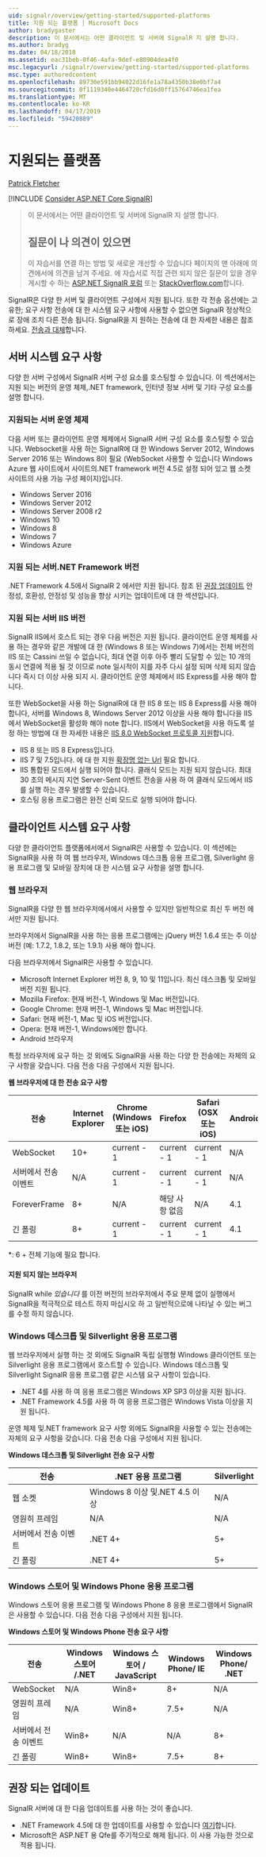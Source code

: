 ```yaml
---
uid: signalr/overview/getting-started/supported-platforms
title: 지원 되는 플랫폼 | Microsoft Docs
author: bradygaster
description: 이 문서에서는 어떤 클라이언트 및 서버에 SignalR 지 설명 합니다.
ms.author: bradyg
ms.date: 04/18/2018
ms.assetid: eac31beb-0f46-4afa-9def-e80904dea4f0
msc.legacyurl: /signalr/overview/getting-started/supported-platforms
msc.type: authoredcontent
ms.openlocfilehash: 89730e591bb94022d16fe1a78a4350b38e0bf7a4
ms.sourcegitcommit: 0f1119340e4464720cfd16d0ff15764746ea1fea
ms.translationtype: MT
ms.contentlocale: ko-KR
ms.lasthandoff: 04/17/2019
ms.locfileid: "59420889"
---
```

# <a name="supported-platforms"></a>지원되는 플랫폼

[Patrick Fletcher](https://github.com/pfletcher)

[!INCLUDE [Consider ASP.NET Core SignalR](~/includes/signalr/signalr-version-disambiguation.md)]

> 이 문서에서는 어떤 클라이언트 및 서버에 SignalR 지 설명 합니다. 
> 
> ## <a name="questions-and-comments"></a>질문이 나 의견이 있으면
> 
> 이 자습서를 연결 하는 방법 및 새로운 개선할 수 있습니다 페이지의 맨 아래에 의견에서에 의견을 남겨 주세요. 에 자습서로 직접 관련 되지 않은 질문이 있을 경우 게시할 수 하는 [ASP.NET SignalR 포럼](https://forums.asp.net/1254.aspx/1?ASP+NET+SignalR) 또는 [StackOverflow.com](http://stackoverflow.com/)합니다.

SignalR은 다양 한 서버 및 클라이언트 구성에서 지원 됩니다. 또한 각 전송 옵션에는 고유한; 요구 사항 전송에 대 한 시스템 요구 사항에 사용할 수 없으면 SignalR 정상적으로 장애 조치 다른 전송 됩니다. SignalR을 지 원하는 전송에 대 한 자세한 내용은 참조 하세요. [전송과 대체](introduction-to-signalr.md#transports)합니다.

## <a name="server-system-requirements"></a>서버 시스템 요구 사항

다양 한 서버 구성에서 SignalR 서버 구성 요소를 호스팅할 수 있습니다. 이 섹션에서는 지원 되는 버전의 운영 체제,.NET framework, 인터넷 정보 서버 및 기타 구성 요소를 설명 합니다.

### <a name="supported-server-operating-systems"></a>지원되는 서버 운영 체제

다음 서버 또는 클라이언트 운영 체제에서 SignalR 서버 구성 요소를 호스팅할 수 있습니다. Websocket을 사용 하는 SignalR에 대 한 Windows Server 2012, Windows Server 2016 또는 Windows 8이 필요 (WebSocket 사용할 수 있습니다 Windows Azure 웹 사이트에서 사이트의.NET framework 버전 4.5로 설정 되어 있고 웹 소켓 사이트의 사용 가능 구성 페이지)입니다.

- Windows Server 2016
- Windows Server 2012
- Windows Server 2008 r2
- Windows 10
- Windows 8
- Windows 7
- Windows Azure

### <a name="supported-server-net-framework-version"></a>지원 되는 서버.NET Framework 버전

.NET Framework 4.5에서 SignalR 2 에서만 지원 됩니다. 참조 된 [권장 업데이트](#updates) 안정성, 호환성, 안정성 및 성능을 향상 시키는 업데이트에 대 한 섹션입니다.

### <a name="supported-server-iis-versions"></a>지원 되는 서버 IIS 버전

SignalR IIS에서 호스트 되는 경우 다음 버전은 지원 됩니다. 클라이언트 운영 체제를 사용 하는 경우와 같은 개발에 대 한 (Windows 8 또는 Windows 7)에서는 전체 버전의 IIS 또는 Cassini 쓰일 수 없습니다, 최대 연결 이후 아주 빨리 도달할 수 있는 10 개의 동시 연결에 적용 될 것 이므로 note 일시적이 지를 자주 다시 설정 되며 삭제 되지 않습니다 즉시 더 이상 사용 되지 시. 클라이언트 운영 체제에서 IIS Express를 사용 해야 합니다.

또한 WebSocket을 사용 하는 SignalR에 대 한 IIS 8 또는 IIS 8 Express를 사용 해야 합니다, 서버를 Windows 8, Windows Server 2012 이상을 사용 해야 합니다을 IIS에서 WebSocket을 활성화 해야 note 합니다. IIS에서 WebSocket을 사용 하도록 설정 하는 방법에 대 한 자세한 내용은 [IIS 8.0 WebSocket 프로토콜 지원](https://www.iis.net/learn/get-started/whats-new-in-iis-8/iis-80-websocket-protocol-support)합니다.

- IIS 8 또는 IIS 8 Express입니다.
- IIS 7 및 7.5입니다. 에 대 한 지원 [확장명 없는 Url](https://support.microsoft.com/kb/980368) 필요 합니다.
- IIS 통합된 모드에서 실행 되어야 합니다. 클래식 모드는 지원 되지 않습니다. 최대 30 초의 메시지 지연 Server-Sent 이벤트 전송을 사용 하 여 클래식 모드에서 IIS를 실행 하는 경우 발생할 수 있습니다.
- 호스팅 응용 프로그램은 완전 신뢰 모드로 실행 되어야 합니다.

## <a name="client-system-requirements"></a>클라이언트 시스템 요구 사항

다양 한 클라이언트 플랫폼에서에서 SignalR은 사용할 수 있습니다. 이 섹션에는 SignalR을 사용 하 여 웹 브라우저, Windows 데스크톱 응용 프로그램, Silverlight 응용 프로그램 및 모바일 장치에 대 한 시스템 요구 사항을 설명 합니다.

### <a name="web-browsers"></a>웹 브라우저

SignalR을 다양 한 웹 브라우저에서에서 사용할 수 있지만 일반적으로 최신 두 버전 에서만 지원 됩니다.

브라우저에서 SignalR을 사용 하는 응용 프로그램에는 jQuery 버전 1.6.4 또는 주 이상 버전 (예: 1.7.2, 1.8.2, 또는 1.9.1) 사용 해야 합니다.

다음 브라우저에서 SignalR은 사용할 수 있습니다.

- Microsoft Internet Explorer 버전 8, 9, 10 및 11입니다. 최신 데스크톱 및 모바일 버전 지원 됩니다.
- Mozilla Firefox: 현재 버전-1, Windows 및 Mac 버전입니다.
- Google Chrome: 현재 버전-1, Windows 및 Mac 버전입니다.
- Safari: 현재 버전-1, Mac 및 iOS 버전입니다.
- Opera: 현재 버전-1, Windows에만 합니다.
- Android 브라우저

특정 브라우저에 요구 하는 것 외에도 SignalR을 사용 하는 다양 한 전송에는 자체의 요구 사항을 갖습니다. 다음 전송 다음 구성에서 지원 됩니다.

<a id="browser"></a>

**웹 브라우저에 대 한 전송 요구 사항**

| 전송 | Internet Explorer | Chrome (Windows 또는 iOS) | Firefox | Safari (OSX 또는 iOS) | Android |
| --- | --- | --- | --- | --- | --- |
| WebSocket | 10+ | current - 1 | current - 1 | current - 1 | N/A |
| 서버에서 전송 이벤트 | N/A | current - 1 | current - 1 | current - 1 | N/A |
| ForeverFrame | 8+ | N/A | 해당 사항 없음 | N/A | 4.1 |
| 긴 폴링 | 8+ | current - 1 | current - 1 | current - 1 | 4.1 |

\*: 6 + 전체 기능에 필요 합니다.

#### <a name="unsupported-browsers"></a>지원 되지 않는 브라우저

SignalR while *있습니다* 를 이전 버전의 브라우저에서 주요 문제 없이 실행에서 SignalR을 적극적으로 테스트 하지 마십시오 하 고 일반적으로에 나타날 수 있는 버그를 수정 하지 않습니다.

### <a name="windows-desktop-and-silverlight-applications"></a>Windows 데스크톱 및 Silverlight 응용 프로그램

웹 브라우저에서 실행 하는 것 외에도 SignalR 독립 실행형 Windows 클라이언트 또는 Silverlight 응용 프로그램에서 호스트할 수 있습니다. Windows 데스크톱 및 Silverlight SignalR 응용 프로그램 같은 시스템 요구 사항이 있습니다.

- .NET 4를 사용 하 여 응용 프로그램은 Windows XP SP3 이상을 지원 됩니다.
- .NET Framework 4.5를 사용 하 여 응용 프로그램은 Windows Vista 이상을 지원 됩니다.

운영 체제 및.NET framework 요구 사항 외에도 SignalR을 사용할 수 있는 전송에는 자체의 요구 사항을 갖습니다. 다음 전송 다음 구성에서 지원 됩니다.

**Windows 데스크톱 및 Silverlight 전송 요구 사항**

| 전송 | .NET 응용 프로그램 | Silverlight |
| --- | --- | --- |
| 웹 소켓 | Windows 8 이상 및.NET 4.5 이상 | N/A |
| 영원히 프레임 | N/A | N/A |
| 서버에서 전송 이벤트 | .NET 4+ | 5+ |
| 긴 폴링 | .NET 4+ | 5+ |

<a id="android"></a>

### <a name="windows-store-and-windows-phone-applications"></a>Windows 스토어 및 Windows Phone 응용 프로그램

Windows 스토어 응용 프로그램 및 Windows Phone 8 응용 프로그램에서 SignalR은 사용할 수 있습니다. 다음 전송 다음 구성에서 지원 됩니다.

**Windows 스토어 및 Windows Phone 전송 요구 사항**

| 전송 | Windows 스토어 /.NET | Windows 스토어 / JavaScript | Windows Phone/ IE | Windows Phone/ .NET |
| --- | --- | --- | --- | --- |
| WebSocket | N/A | Win8+ | 8+ | N/A |
| 영원히 프레임 | N/A | Win8+ | 7.5+ | N/A |
| 서버에서 전송 이벤트 | Win8+ | N/A | N/A | 8+ |
| 긴 폴링 | Win8+ | Win8+ | 7.5+ | 8+ |

<a id="updates"></a>

## <a name="recommended-updates"></a>권장 되는 업데이트

SignalR 서버에 대 한 다음 업데이트를 사용 하는 것이 좋습니다.

- .NET Framework 4.5에 대 한 업데이트를 사용할 수 있습니다 [여기](https://support.microsoft.com/kb/2750149)합니다.
- Microsoft은 ASP.NET 용 Qfe를 주기적으로 해제 됩니다. 이 사용 가능한 것으로 적용 됩니다.
